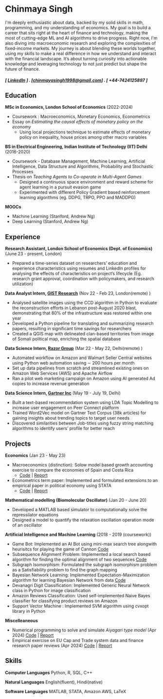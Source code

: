 Chinmaya Singh
======

<div title="Disclaimer: I am not a fancy writer. This text was generated with the help of Grammarly's AI assistant">I'm deeply enthusiastic about data, backed by my solid skills in math, programming, and my understanding of economics. My goal is to build a career that sits right at the heart of finance and technology, making the most of cutting-edge ML and AI algorithms to drive progress. Right now, I'm also diving into macroeconomic research and exploring the complexities of fixed-income markets. My journey is about blending these worlds together, using my skills to make a real difference in how we understand and interact with the financial landscape. It’s about turning curiosity into actionable knowledge and leveraging technology to not just predict but shape the future of finance.</div>


##### [ <a href="https://www.linkedin.com/in/chinmaya-singh" target="_blank">LinkedIn</a> ] . [chinmayasingh1998@gmail.com] . [ +44-7424125897 ]

Education
---------
**MSc in Economics, London School of Economics** (2022-2024)

- Coursework : Macroeconomics, Monetary Economics, Econometrics
- Essay on *Estimating the causal effects of monetary policy on the economy*
    - Using local projections technique to estimate effects of monetary policy on inequality, house prices among other macro variables

**BS in Electrical Engineering, Indian Institute of Technology (IIT) Delhi** (2016-2020)

- Coursework - Database Management, Machine Learning, Artificial Intelligence, Data Structure and Algorithms,
Probability and Stochastic Processes
- Thesis on *Teaching Agents to Co-operate in Multi-Agent Games*
    - Designed a continuous space environment and reward scheme for agent learning in a pursuit evasion game
    - Experimented with different Policy Gradient based reinforcement learning algorithms (eg. DDPG, TRPO, PPO and MADDPG)
  
**MOOCs**

- Machine Learning (Stanford, Andrew Ng)
- Deep Learning (Stanford, Andrew Ng)

Experience
---------
**Research Assistant, London School of Economics (Dept. of Economics)** (June 23 - present, London)

- Prepared a time-series dataset on researchers’ education and experience characteristics using resumes and LinkedIn profiles for analysing the effects of characteristics on project’s lifecycle (Eg. research grant approval, coordination with policymakers, and research utilization)

**Data Analyst Intern, <a href="https://www.gist-research.com/" target="_blank">GIST Research</a>** (Nov 22 - Feb 23, London(remote) )

- Analysed satellite images using the CCD algorithm in Python to evaluate the reconstruction efforts in Lebanon post-August 2020 blast, demonstrating that 80% of the infrastructure was restored within one year
- Developed a Python pipeline for translating and summarizing research papers, resulting in significant time savings for researchers
- Created a QGIS map with delineated clan-based territories from image of Somali political map, enriching the spatial database 

**Data Science Intern, <a href="https://www.razor-group.com/" target="_blank">Razor Group</a>** (Mar 22 - May 22, Delhi(remote) )

- Automated workflow on Amazon and Walmart Seller Central websites using Python web automation saving ∼ 200 hours per month
- Set up data pipelines from scratch and streamlined existing ones on Amazon Web Services (AWS) and Apache Airflow
- Ran a pilot web marketing campaign on Amazon using AI generated Ad copies to increase revenue generation

**Data Science Intern, <a href="https://www.gartner.com/en" target="_blank">Gartner Inc</a>** (May 19 - July 19, Delhi)

- Built a text-based recommendation system using LDA Topic Modelling to increase user engagement on Peer Connect platform
- Trained Word2Vec model on Gartner Text Corpus (38k articles) for gaining insights about trending topics to target user needs
- Discovered similarities between Job-titles using fuzzy string matching algorithms to identify users’ profile for better reach

Projects
--------
**Economics** (Jan 23 - May 23)
- Macroeconomics (distinction): Solow model based growth accounting exercise to compare the economies of Spain and Costa Rica
    - [Code](./macro_project/Macroeconomics_Project.md) &#124; [Report](./macro_project/report.pdf)
- Econometrics term paper: Implemented and formulated extensions to an empirical paper in political economy using STATA
    - [Code](./metrics_project/code.pdf) &#124; [Report](./metrics_project/55027_report.pdf)

**Mathematical modelling (Biomolecular Oscillator)** (Jan 20 - June 20)
- Developed a MATLAB based simulator to computationally solve the repressilator equations
- Designed a model to quantify the relaxation oscillation operation mode of an oscillator

**Artificial Intelligence and Machine Learning** (2018 - 2019 (coursework))
- Game Bot: Implemented an AI Bot using mini-max search tree alongwith heurisitcs for playing the game of Cannon [Code](https://github.com/chinmaya1998/AI-A2)
- Subsequence Alignment Problem: Implemented a local search based algorithm for finding the optimal alignment of two sequences [Code](https://github.com/chinmaya1998/AI-A1)
- Subgraph Isomorphism: Formulated the subgraph isomorphism problem as a Satisfiability problem to find the graph mapping 
- Bayesian Network Learning: Implemented Expectation-Maximization algorithm for learning Bayesian Network from data [Code](https://github.com/chinmaya1998/AI-A4)
- Devanagri Digit Classification: Implemented Generic Neural Network class in Python for image classification
- Amazon Reviews Classification: Used self-implemented Naive Bayes classifier for classifying product reviews on Amazon
- Support Vector Machine : Implemented SVM algorithm using cvxopt library in Python

**Miscelleaneous** 
- Numerical programming to solve and simulate *Aiyagari type model* (Apr 2024) [Code](./aiyagari/Code_FiniteHorizon_Final.md) &#124; [Report](./aiyagari/Report.pdf)
- Empirical exercise on EU Cap and Trade system data and finance research paper reviews (Apr 2024) [Code](./capntrade/Empirical_Exercise.md) &#124; [Report](./capntrade/guyu.pdf)

Skills
------
**Computer Languages** Python, R, SQL, C++

**Natural Languages** English(fluent), Hindi(native)

**Software Languages** MATLAB, STATA, Amazon AWS, LaTeX
